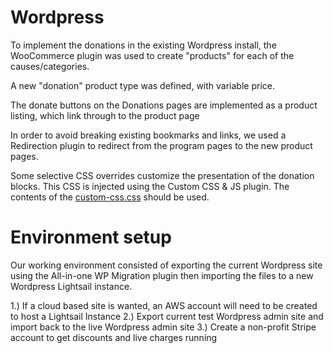 # Wordpress

To implement the donations in the existing Wordpress install, the WooCommerce plugin was used to create "products" for each of the causes/categories.

A new "donation" product type was defined, with variable price.

The donate buttons on the Donations pages are implemented as a product listing, which link through to the product page

In order to avoid breaking existing bookmarks and links, we used a Redirection plugin to redirect from the program pages to the new product pages.

Some selective CSS overrides customize the presentation of the donation blocks. This CSS is injected using the Custom CSS & JS plugin. The contents of the [custom-css.css](./custom-css.css) should be used.

# Environment setup

Our working environment consisted of exporting the current Wordpress site using the All-in-one WP Migration plugin then importing the files to a new Wordpress Lightsail instance.

1.) If a cloud based site is wanted, an AWS account will need to be created to host a Lightsail Instance
2.) Export current test Wordpress admin site and import back to the live Wordpress admin site
3.) Create a non-profit Stripe account to get discounts and live charges running
